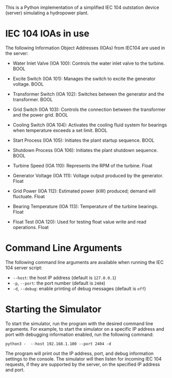 This is a Python implementation of a simplified IEC 104 outstation device (server) simulating a hydropower plant.

# IEC 104 IOAs in use
The following Information Object Addresses (IOAs) from IEC104 are used in the server:

- Water Inlet Valve (IOA 100): Controls the water inlet valve to the turbine. BOOL
- Excite Switch (IOA 101): Manages the switch to excite the generator voltage. BOOL
- Transformer Switch (IOA 102): Switches between the generator and the transformer. BOOL
- Grid Switch (IOA 103): Controls the connection between the transformer and the power grid. BOOL
- Cooling Switch (IOA 104): Activates the cooling fluid system for bearings when temperature exceeds a set limit. BOOL
- Start Process (IOA 105): Initiates the plant startup sequence. BOOL
- Shutdown Process (IOA 106): Initiates the plant shutdown sequence. BOOL

- Turbine Speed (IOA 110): Represents the RPM of the turbine. Float
- Generator Voltage (IOA 111): Voltage output produced by the generator. Float
- Grid Power (IOA 112): Estimated power (kW) produced; demand will fluctuate. Float
- Bearing Temperature (IOA 113): Temperature of the turbine bearings. Float
- Float Test (IOA 120): Used for testing float value write and read operations. Float

# Command Line Arguments

The following command line arguments are available when running the IEC 104 server script:

* `--host`: the host IP address (default is `127.0.0.1`)
* `-p`, `--port`: the port number (default is `2404`)
* `-d`, `--debug`: enable printing of debug messages (default is `off`)

# Starting the Simulator

To start the simulator, run the program with the desired command line arguments. For example, to start the simulator on a specific IP address and port with debugging information enabled, run the following command:

``python3 -  --host 192.168.1.100 --port 2404 -d``

The program will print out the IP address, port, and debug information settings to the console. The simulator will then listen for incoming IEC 104 requests, if they are supported by the server, on the specified IP address and port.
